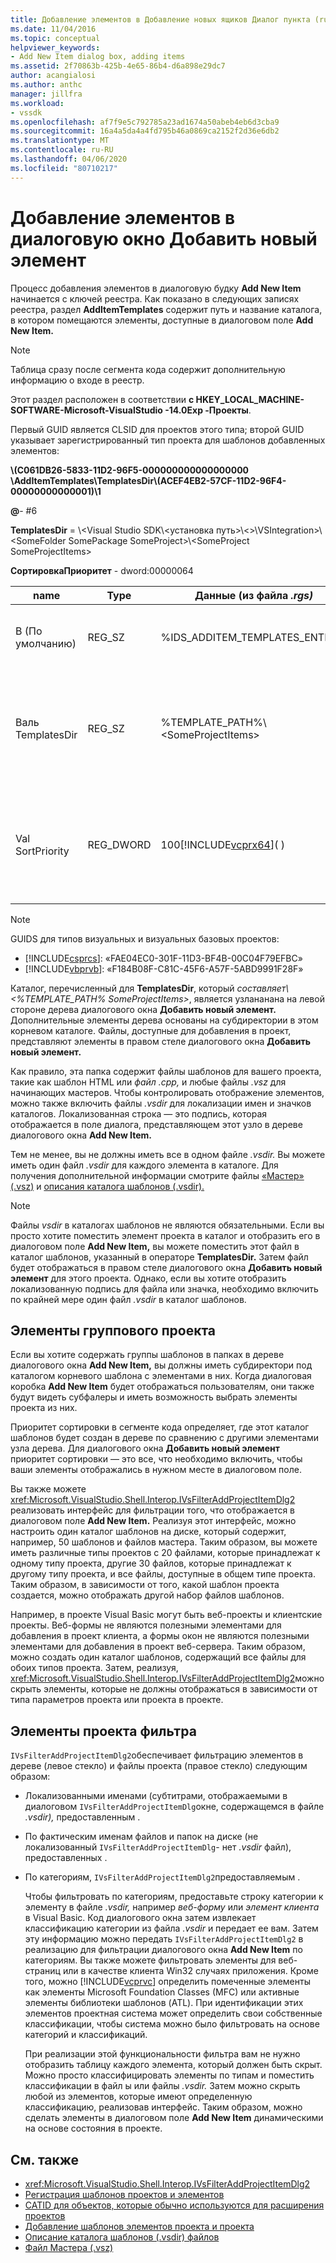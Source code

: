 ```yaml
---
title: Добавление элементов в Добавление новых ящиков Диалог пункта (ru) Документы Майкрософт
ms.date: 11/04/2016
ms.topic: conceptual
helpviewer_keywords:
- Add New Item dialog box, adding items
ms.assetid: 2f70863b-425b-4e65-86b4-d6a898e29dc7
author: acangialosi
ms.author: anthc
manager: jillfra
ms.workload:
- vssdk
ms.openlocfilehash: af7f9e5c792785a23ad1674a50abeb4eb6d3cba9
ms.sourcegitcommit: 16a4a5da4a4fd795b46a0869ca2152f2d36e6db2
ms.translationtype: MT
ms.contentlocale: ru-RU
ms.lasthandoff: 04/06/2020
ms.locfileid: "80710217"
---
```

# <a name="add-items-to-the-add-new-item-dialog-box"></a>Добавление элементов в диалоговую окно Добавить новый элемент
Процесс добавления элементов в диалоговую будку **Add New Item** начинается с ключей реестра. Как показано в следующих записях реестра, раздел **AddItemTemplates** содержит путь и название каталога, в котором помещаются элементы, доступные в диалоговом поле **Add New Item.**

> [!NOTE]
> Таблица сразу после сегмента кода содержит дополнительную информацию о входе в реестр.

 Этот раздел расположен в соответствии **с HKEY_LOCAL_MACHINE-SOFTWARE-Microsoft-VisualStudio -14.0Exp -Проекты**.

 Первый GUID является CLSID для проектов этого типа; второй GUID указывает зарегистрированный тип проекта для шаблонов добавленных элементов:

 **\\(C061DB26-5833-11D2-96F5-000000000000000000 \\AddItemTemplates\\TemplatesDir\\(ACEF4EB2-57CF-11D2-96F4-00000000000001)\\1**

 **@**- #6

 **TemplatesDir** = \\&lt;Visual Studio SDK\\&lt;установка путь&gt;\\&lt;&gt;\\VSIntegration&gt;\\&lt;SomeFolder SomePackage SomeProject&gt;\\&lt;SomeProject SomeProjectItems&gt;

 **СортировкаПриоритет** - dword:00000064

| name | Type | Данные (из файла *.rgs)* | Описание |
|------------------|-----------| - | - |
| В (По умолчанию) | REG_SZ | %IDS_ADDITEM_TEMPLATES_ENTRY% | Идентификатор ресурсов для шаблонов **Добавления пункта.** |
| Валь TemplatesDir | REG_SZ | %TEMPLATE_PATH%\\&lt;SomeProjectItems&gt; | Путь элементов проекта, отображаемых в диалоге для мастера **Добавления нового элемента.** |
| Val SortPriority | REG_DWORD | 100[!INCLUDE[vcprx64](../../extensibility/internals/includes/vcprx64_md.md)]( ) | Определяет порядок сортировки в древесном узеле файлов, отображаемых в диалоговом поле **Add New Item.** |

> [!NOTE]
> GUIDS для типов визуальных и визуальных базовых проектов:
> - [!INCLUDE[csprcs](../../data-tools/includes/csprcs_md.md)]: «FAE04EC0-301F-11D3-BF4B-00C04F79EFBC»
> - [!INCLUDE[vbprvb](../../code-quality/includes/vbprvb_md.md)]: «F184B08F-C81C-45F6-A57F-5ABD9991F28F»

 Каталог, перечисленный для **TemplatesDir**, который *составляет\\&lt;%TEMPLATE_PATH% SomeProjectItems&gt;*, является узлананана на левой стороне дерева диалогового окна **Добавить новый элемент.** Дополнительные элементы дерева основаны на субдиректории в этом корневом каталоге. Файлы, доступные для добавления в проект, представляют элементы в правом стеле диалогового окна **Добавить новый элемент.**

 Как правило, эта папка содержит файлы шаблонов для вашего проекта, такие как шаблон HTML или *файл .cpp,* и любые файлы *.vsz* для начинающих мастеров. Чтобы контролировать отображение элементов, можно также включить файлы *.vsdir* для локализации имен и значков каталогов. Локализованная строка — это подпись, которая отображается в поле диалога, представляющем этот узло в дереве диалогового окна **Add New Item.**

 Тем не менее, вы не должны иметь все в одном файле *.vsdir.* Вы можете иметь один файл *.vsdir* для каждого элемента в каталоге. Для получения дополнительной информации смотрите файлы [«Мастер» (.vsz)](../../extensibility/internals/wizard-dot-vsz-file.md) и [описания каталога шаблонов (.vsdir).](../../extensibility/internals/template-directory-description-dot-vsdir-files.md)

> [!NOTE]
> Файлы *vsdir* в каталогах шаблонов не являются обязательными. Если вы просто хотите поместить элемент проекта в каталог и отобразить его в диалоговом поле **Add New Item,** вы можете поместить этот файл в каталог шаблонов, указанный в операторе **TemplatesDir.** Затем файл будет отображаться в правом стеле диалогового окна **Добавить новый элемент** для этого проекта. Однако, если вы хотите отобразить локализованную подпись для файла или значка, необходимо включить по крайней мере один файл *.vsdir* в каталог шаблонов.

## <a name="group-project-items"></a>Элементы группового проекта
 Если вы хотите содержать группы шаблонов в папках в дереве диалогового окна **Add New Item,** вы должны иметь субдиректори под каталогом корневого шаблона с элементами в них. Когда диалоговая коробка **Add New Item** будет отображаться пользователям, они также будут видеть субфалеры и иметь возможность выбрать элементы проекта из них.

 Приоритет сортировки в сегменте кода определяет, где этот каталог шаблонов будет создан в дереве по сравнению с другими элементами узла дерева. Для диалогового окна **Добавить новый элемент** приоритет сортировки — это все, что необходимо включить, чтобы ваши элементы отображались в нужном месте в диалоговом поле.

 Вы также можете <xref:Microsoft.VisualStudio.Shell.Interop.IVsFilterAddProjectItemDlg2> реализовать интерфейс для фильтрации того, что отображается в диалоговом поле **Add New Item.** Реализуя этот интерфейс, можно настроить один каталог шаблонов на диске, который содержит, например, 50 шаблонов и файлов мастера. Таким образом, вы можете иметь различные типы проектов с 20 файлами, которые принадлежат к одному типу проекта, другие 30 файлов, которые принадлежат к другому типу проекта, и все файлы, доступные в общем типе проекта. Таким образом, в зависимости от того, какой шаблон проекта создается, можно отображать другой набор файлов шаблонов.

 Например, в проекте Visual Basic могут быть веб-проекты и клиентские проекты. Веб-формы не являются полезными элементами для добавления в проект клиента, а формы окон не являются полезными элементами для добавления в проект веб-сервера. Таким образом, можно создать один каталог шаблонов, содержащий все файлы для обоих типов проекта. Затем, реализуя, <xref:Microsoft.VisualStudio.Shell.Interop.IVsFilterAddProjectItemDlg2>можно скрыть элементы, которые не должны отображаться в зависимости от типа параметров проекта или проекта в проекте.

## <a name="filter-project-items"></a>Элементы проекта фильтра
 `IVsFilterAddProjectItemDlg2`обеспечивает фильтрацию элементов в дереве (левое стекло) и файлы проекта (правое стекло) следующим образом:

- Локализованными именами (субтитрами, отображаемыми в диалоговом `IVsFilterAddProjectItemDlg`окне, содержащемся в файле *.vsdir),* предоставленным .

- По фактическим именам файлов и папок на диске (не локализованный `IVsFilterAddProjectItemDlg`- нет *.vsdir* файл), предоставленных .

- По категориям, `IVsFilterAddProjectItemDlg2`предоставляемым .

  Чтобы фильтровать по категориям, предоставьте строку категории к элементу в файле *.vsdir,* например *веб-форму* или *элемент клиента* в Visual Basic. Код диалогового окна затем извлекает классификацию категории из файла *.vsdir* и передает ее вам. Затем эту информацию можно передать `IVsFilterAddProjectItemDlg2` в реализацию для фильтрации диалогового окна **Add New Item** по категориям. Вы также можете фильтровать элементы для веб-страниц или в качестве клиента Win32 случаях приложения. Кроме того, можно [!INCLUDE[vcprvc](../../code-quality/includes/vcprvc_md.md)] определить помеченные элементы как элементы Microsoft Foundation Classes (MFC) или активные элементы библиотеки шаблонов (ATL). При идентификации этих элементов проектная система может определить свои собственные классификации, чтобы система можно было фильтровать на основе категорий и классификаций.

  При реализации этой функциональности фильтра вам не нужно отобразить таблицу каждого элемента, который должен быть скрыт. Можно просто классифицировать элементы по типам и поместить классификации в файл ы или файлы *.vsdir.* Затем можно скрыть любой из элементов, которые имеют определенную классификацию, реализовав интерфейс. Таким образом, можно сделать элементы в диалоговом поле **Add New Item** динамическими на основе состояния в проекте.

## <a name="see-also"></a>См. также
- <xref:Microsoft.VisualStudio.Shell.Interop.IVsFilterAddProjectItemDlg2>
- [Регистрация шаблонов проектов и элементов](../../extensibility/internals/registering-project-and-item-templates.md)
- [CATID для объектов, которые обычно используются для расширения проектов](../../extensibility/internals/catids-for-objects-that-are-typically-used-to-extend-projects.md)
- [Добавление шаблонов элементов проекта и проекта](../../extensibility/internals/adding-project-and-project-item-templates.md)
- [Описание каталога шаблонов (.vsdir) файлов](../../extensibility/internals/template-directory-description-dot-vsdir-files.md)
- [Файл Мастера (.vsz)](../../extensibility/internals/wizard-dot-vsz-file.md)
